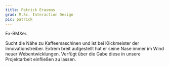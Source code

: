 ```yaml
---
title: Patrick Erasmus
grad: M.Sc. Interaction Design
pic: patrick
---
```


Ex-BMXer.

Sucht die Nähe zu Kaffeemaschinen und ist bei Klickmeister der Innovationstreiber. Extrem breit aufgestellt hat er seine Nase immer im Wind neuer Webentwicklungen. Verfügt über die Gabe diese in unsere Projektarbeit einfließen zu lassen.